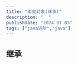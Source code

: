 ```yaml
---
title: "面向对象(继承)"
description: "  "
publishDate: "2024 01 05"
tags: ["java进阶","java"]
---
```


## 继承

